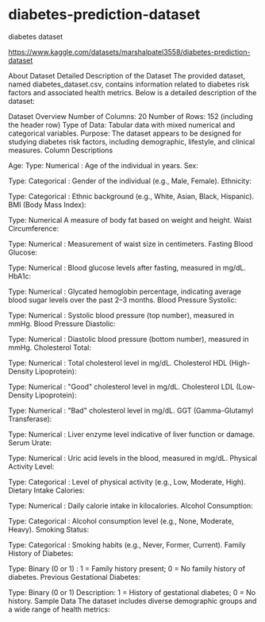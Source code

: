 # diabetes-prediction-dataset
diabetes dataset

https://www.kaggle.com/datasets/marshalpatel3558/diabetes-prediction-dataset

About Dataset
Detailed Description of the Dataset
The provided dataset, named diabetes_dataset.csv, contains information related to diabetes risk factors and associated health metrics. Below is a detailed description of the dataset:

Dataset Overview
Number of Columns: 20
Number of Rows: 152 (including the header row)
Type of Data: Tabular data with mixed numerical and categorical variables.
Purpose: The dataset appears to be designed for studying diabetes risk factors, including demographic, lifestyle, and clinical measures.
Column Descriptions

Age:
Type: Numerical
: Age of the individual in years.
Sex:

Type: Categorical
: Gender of the individual (e.g., Male, Female).
Ethnicity:

Type: Categorical
: Ethnic background (e.g., White, Asian, Black, Hispanic).
BMI (Body Mass Index):

Type: Numerical
A measure of body fat based on weight and height.
Waist Circumference:

Type: Numerical
: Measurement of waist size in centimeters.
Fasting Blood Glucose:

Type: Numerical
: Blood glucose levels after fasting, measured in mg/dL.
HbA1c:

Type: Numerical
: Glycated hemoglobin percentage, indicating average blood sugar levels over the past 2–3 months.
Blood Pressure Systolic:

Type: Numerical
: Systolic blood pressure (top number), measured in mmHg.
Blood Pressure Diastolic:

Type: Numerical
: Diastolic blood pressure (bottom number), measured in mmHg.
Cholesterol Total:

Type: Numerical
: Total cholesterol level in mg/dL.
Cholesterol HDL (High-Density Lipoprotein):

Type: Numerical
: "Good" cholesterol level in mg/dL.
Cholesterol LDL (Low-Density Lipoprotein):

Type: Numerical
: "Bad" cholesterol level in mg/dL.
GGT (Gamma-Glutamyl Transferase):

Type: Numerical
: Liver enzyme level indicative of liver function or damage.
Serum Urate:

Type: Numerical
: Uric acid levels in the blood, measured in mg/dL.
Physical Activity Level:

Type: Categorical
: Level of physical activity (e.g., Low, Moderate, High).
Dietary Intake Calories:

Type: Numerical
: Daily calorie intake in kilocalories.
Alcohol Consumption:

Type: Categorical
: Alcohol consumption level (e.g., None, Moderate, Heavy).
Smoking Status:

Type: Categorical
: Smoking habits (e.g., Never, Former, Current).
Family History of Diabetes:

Type: Binary (0 or 1)
:
1 = Family history present; 0 = No family history of diabetes.
Previous Gestational Diabetes:

Type: Binary (0 or 1)
Description:
1 = History of gestational diabetes; 0 = No history.
Sample Data
The dataset includes diverse demographic groups and a wide range of health metrics:
